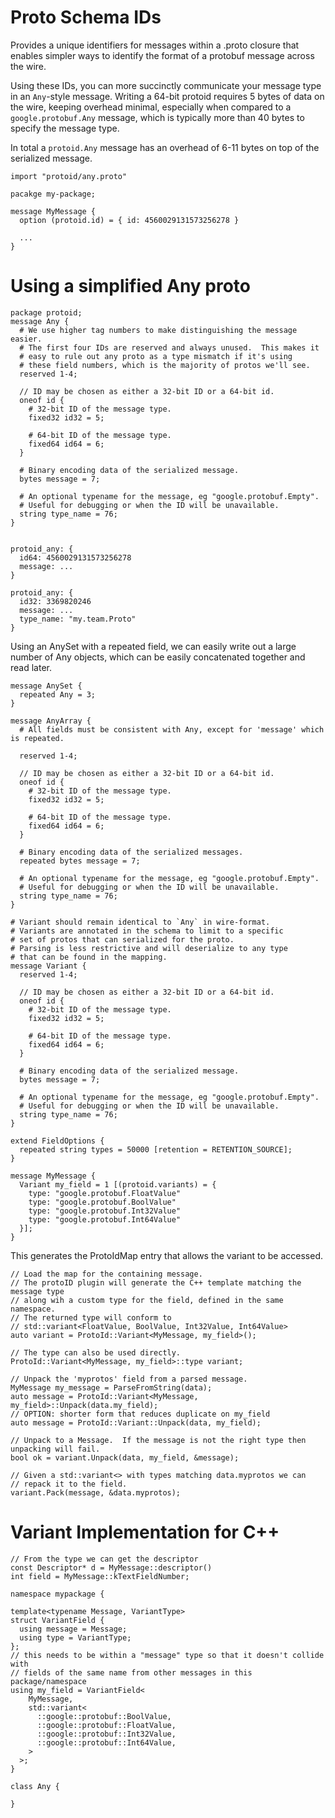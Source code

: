 # Proto Schema IDs

Provides a unique identifiers for messages within a .proto closure that
enables simpler ways to identify the format of a protobuf message across
the wire.

Using these IDs, you can more succinctly communicate your message type in an
`Any`-style message.   Writing a 64-bit protoid requires 5 bytes of data on
the wire, keeping overhead minimal, especially when compared to a
`google.protobuf.Any` message, which is typically
more than 40 bytes to specify the message type.

In total a `protoid.Any` message has an overhead of 6-11 bytes on top of
the serialized message.

```
import "protoid/any.proto"

pacakge my-package;

message MyMessage {
  option (protoid.id) = { id: 4560029131573256278 }

  ...
}
```

# Using a simplified Any proto

```
package protoid;
message Any {
  # We use higher tag numbers to make distinguishing the message easier.
  # The first four IDs are reserved and always unused.  This makes it
  # easy to rule out any proto as a type mismatch if it's using
  # these field numbers, which is the majority of protos we'll see.
  reserved 1-4;

  // ID may be chosen as either a 32-bit ID or a 64-bit id.
  oneof id {
    # 32-bit ID of the message type.
    fixed32 id32 = 5;

    # 64-bit ID of the message type.
    fixed64 id64 = 6;
  }

  # Binary encoding data of the serialized message.
  bytes message = 7;

  # An optional typename for the message, eg "google.protobuf.Empty".
  # Useful for debugging or when the ID will be unavailable.
  string type_name = 76;
}


protoid_any: {
  id64: 4560029131573256278
  message: ...
}

protoid_any: {
  id32: 3369820246
  message: ...
  type_name: "my.team.Proto"
}
```

Using an AnySet with a repeated field, we can easily write out a large number of
Any objects, which can be easily concatenated together and read later.

```
message AnySet {
  repeated Any = 3;
}
```

```
message AnyArray {
  # All fields must be consistent with Any, except for 'message' which is repeated.

  reserved 1-4;

  // ID may be chosen as either a 32-bit ID or a 64-bit id.
  oneof id {
    # 32-bit ID of the message type.
    fixed32 id32 = 5;

    # 64-bit ID of the message type.
    fixed64 id64 = 6;
  }

  # Binary encoding data of the serialized messages.
  repeated bytes message = 7;

  # An optional typename for the message, eg "google.protobuf.Empty".
  # Useful for debugging or when the ID will be unavailable.
  string type_name = 76;
}
```

```
# Variant should remain identical to `Any` in wire-format.
# Variants are annotated in the schema to limit to a specific
# set of protos that can serialized for the proto.
# Parsing is less restrictive and will deserialize to any type
# that can be found in the mapping.
message Variant {
  reserved 1-4;

  // ID may be chosen as either a 32-bit ID or a 64-bit id.
  oneof id {
    # 32-bit ID of the message type.
    fixed32 id32 = 5;

    # 64-bit ID of the message type.
    fixed64 id64 = 6;
  }

  # Binary encoding data of the serialized message.
  bytes message = 7;

  # An optional typename for the message, eg "google.protobuf.Empty".
  # Useful for debugging or when the ID will be unavailable.
  string type_name = 76;
}

```

```
extend FieldOptions {
  repeated string types = 50000 [retention = RETENTION_SOURCE];
}
```

```
message MyMessage {
  Variant my_field = 1 [(protoid.variants) = {
    type: "google.protobuf.FloatValue"
    type: "google.protobuf.BoolValue"
    type: "google.protobuf.Int32Value"
    type: "google.protobuf.Int64Value"
  }];
}
```

This generates the ProtoIdMap entry that allows the variant to be accessed.
```
// Load the map for the containing message.
// The protoID plugin will generate the C++ template matching the message type
// along wih a custom type for the field, defined in the same namespace.
// The returned type will conform to
// std::variant<FloatValue, BoolValue, Int32Value, Int64Value>
auto variant = ProtoId::Variant<MyMessage, my_field>();

// The type can also be used directly.
ProtoId::Variant<MyMessage, my_field>::type variant;

// Unpack the 'myprotos' field from a parsed message.
MyMessage my_message = ParseFromString(data);
auto message = ProtoId::Variant<MyMessage, my_field>::Unpack(data.my_field);
// OPTION: shorter form that reduces duplicate on my_field
auto message = ProtoId::Variant::Unpack(data, my_field);

// Unpack to a Message.  If the message is not the right type then unpacking will fail.
bool ok = variant.Unpack(data, my_field, &message);

// Given a std::variant<> with types matching data.myprotos we can
// repack it to the field.
variant.Pack(message, &data.myprotos);
```

# Variant Implementation for C++

```
// From the type we can get the descriptor
const Descriptor* d = MyMessage::descriptor()
int field = MyMessage::kTextFieldNumber;
```

```
namespace mypackage {

template<typename Message, VariantType>
struct VariantField {
  using message = Message;
  using type = VariantType;
};
// this needs to be within a "message" type so that it doesn't collide with
// fields of the same name from other messages in this package/namespace
using my_field = VariantField<
    MyMessage,
    std::variant<
      ::google::protobuf::BoolValue,
      ::google::protobuf::FloatValue,
      ::google::protobuf::Int32Value,
      ::google::protobuf::Int64Value,
    >
  >;
}
```


```
class Any {

}
```
